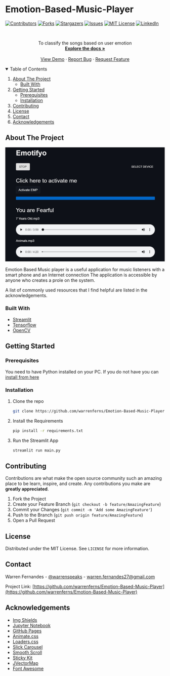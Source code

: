 # Emotion-Based-Music-Player

[![Contributors][contributors-shield]][contributors-url]
[![Forks][forks-shield]][forks-url]
[![Stargazers][stars-shield]][stars-url]
[![Issues][issues-shield]][issues-url]
[![MIT License][license-shield]][license-url]
[![LinkedIn][linkedin-shield]][linkedin-url]

<!-- PROJECT LOGO -->
<br />
<p align="center">
  <a href="https://github.com/warrenferns/Emotion-Based-Music-Player">
  </a>
  <p align="center">
    To classify the songs based on user emotion
    <br />
    <a href="https://github.com/warrenferns/Emotion-Based-Music-Player"><strong>Explore the docs »</strong></a>
    <br />
    <br />
    <a href="https://github.com/warrenferns/Emotion-Based-Music-Player">View Demo</a>
    ·
    <a href="https://github.com/warrenferns/Emotion-Based-Music-Player/issues">Report Bug</a>
    ·
    <a href="https://github.com/warrenferns/Emotion-Based-Music-Player/issues">Request Feature</a>
  </p>
</p>



<!-- TABLE OF CONTENTS -->
<details open="open">
  <summary>Table of Contents</summary>
  <ol>
    <li>
      <a href="#about-the-project">About The Project</a>
      <ul>
        <li><a href="#built-with">Built With</a></li>
      </ul>
    </li>
    <li>
      <a href="#getting-started">Getting Started</a>
      <ul>
        <li><a href="#prerequisites">Prerequisites</a></li>
        <li><a href="#installation">Installation</a></li>
      </ul>
    </li>
    <li><a href="#contributing">Contributing</a></li>
    <li><a href="#license">License</a></li>
    <li><a href="#contact">Contact</a></li>
    <li><a href="#acknowledgements">Acknowledgements</a></li>
  </ol>
</details>



<!-- ABOUT THE PROJECT -->
## About The Project

[![Screen Shot][product-screenshot]](https://github.com/warrenferns/Emotion-Based-Music-Player)

Emotion Based Music player is a useful application for music listeners with a smart phone and an Internet connection The application is accessible by anyone who creates a prole on the system.

A list of commonly used resources that I find helpful are listed in the acknowledgements.

### Built With

* [Streamlit](https://streamlit.io/)
* [Tensorflow](https://www.tensorflow.org/)
* [OpenCV](https://opencv.org/)


<!-- GETTING STARTED -->
## Getting Started

### Prerequisites

You need to have Python installed on your PC. If you do not have you can [install from here](https://www.python.org/downloads/)

### Installation

1. Clone the repo
   ```sh
   git clone https://github.com/warrenferns/Emotion-Based-Music-Player
   ```
3. Install the Requirements
   ```sh
   pip install -r requirements.txt
   ```
4. Run the Streamlit App
   ```sh
   streamlit run main.py
   ```



<!-- CONTRIBUTING -->
## Contributing

Contributions are what make the open source community such an amazing place to be learn, inspire, and create. Any contributions you make are **greatly appreciated**.

1. Fork the Project
2. Create your Feature Branch (`git checkout -b feature/AmazingFeature`)
3. Commit your Changes (`git commit -m 'Add some AmazingFeature'`)
4. Push to the Branch (`git push origin feature/AmazingFeature`)
5. Open a Pull Request



<!-- LICENSE -->
## License

Distributed under the MIT License. See `LICENSE` for more information.



<!-- CONTACT -->
## Contact

Warren Fernandes - [@warrenspeaks](https://twitter.com/warrenspeaks) - warren.fernandes27@gmail.com

Project Link: [https://github.com/warrenferns/Emotion-Based-Music-Player](https://github.com/warrenferns/Emotion-Based-Music-Player)



<!-- ACKNOWLEDGEMENTS -->
## Acknowledgements

* [Img Shields](https://shields.io)
* [Jupyter Notebook](https://jupyter.org/)
* [GitHub Pages](https://pages.github.com)
* [Animate.css](https://daneden.github.io/animate.css)
* [Loaders.css](https://connoratherton.com/loaders)
* [Slick Carousel](https://kenwheeler.github.io/slick)
* [Smooth Scroll](https://github.com/cferdinandi/smooth-scroll)
* [Sticky Kit](http://leafo.net/sticky-kit)
* [JVectorMap](http://jvectormap.com)
* [Font Awesome](https://fontawesome.com)


<!-- MARKDOWN LINKS & IMAGES -->
<!-- https://www.markdownguide.org/basic-syntax/#reference-style-links -->
[contributors-shield]: https://img.shields.io/github/contributors-anon/warrenferns/Emotion-Based-Music-Player?color=green&style=for-the-badge
[contributors-url]: https://github.com/warrenferns/Emotion-Based-Music-Player/graphs/contributors
[forks-shield]: https://img.shields.io/github/forks/warrenferns/Emotion-Based-Music-Player?style=for-the-badge
[forks-url]: https://github.com/warrenferns/Emotion-Based-Music-Player/network/members
[stars-shield]: https://img.shields.io/github/stars/warrenferns/Emotion-Based-Music-Player?style=for-the-badge
[stars-url]: https://github.com/warrenferns/Emotion-Based-Music-Player/stargazers
[issues-shield]: https://img.shields.io/github/issues/warrenferns/Emotion-Based-Music-Player?color=yellow&style=for-the-badge
[issues-url]: https://github.com/warrenferns/Emotion-Based-Music-Player/issues
[license-shield]: https://img.shields.io/github/license/othneildrew/Best-README-Template.svg?style=for-the-badge
[license-url]: https://github.com/warrenferns/Emotion-Based-Music-Player/blob/master/LICENSE
[linkedin-shield]: https://img.shields.io/badge/-LinkedIn-black.svg?style=for-the-badge&logo=linkedin&colorB=555
[linkedin-url]: https://www.linkedin.com/in/warren-fernandes-a354281a3/
[product-screenshot]: images/app.jpg



